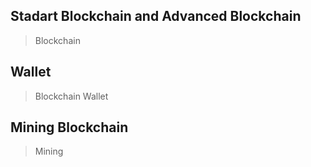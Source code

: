## Stadart Blockchain and Advanced Blockchain ##
> Blockchain

## Wallet ##
> Blockchain Wallet

## Mining Blockchain ##
> Mining
